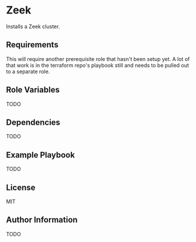 Zeek
====

Installs a Zeek cluster.

Requirements
------------

This will require another prerequisite role that hasn't been setup yet. A lot of that work is in the terraform repo's playbook still and needs to be pulled out to a separate role.

Role Variables
--------------

TODO

Dependencies
------------

TODO

Example Playbook
----------------

TODO

License
-------

MIT

Author Information
------------------

TODO